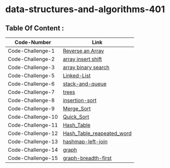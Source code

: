 # data-structures-and-algorithms-401

## Table Of Content :

| Code-Number           | Link                                                    |
| ----------------------| ------------------------------------------------------- |
| Code-Challenge-1      | [Reverse an Array](challenges/array-reverse/ReverseArray.md)      |
| Code-Challenge-2      | [array insert shift](challenges/array-insert-shift/array-insert-shift.md)      |
| Code-Challenge-3      | [array binary search](challenges/array-binary-search/array-binary-search.md)      |
| Code-Challenge-5      | [Linked-List](challenges/linked-list/linked-list.md)      |
| Code-Challenge-6      | [stack-and-queue](challenges/stack-and-queue/readme.md)      |
| Code-Challenge-7      | [trees](challenges/trees/ReadMe.md)      |
| Code-Challenge-8      | [insertion-sort](challenges/insertion-sort/Readme.md)      |
| Code-Challenge-9      | [Merge_Sort](challenges/insertion-sort/Readme.md)      |
| Code-Challenge-10      | [Quick_Sort](challenges/insertion-sort/Readme.md)      |
| Code-Challenge-11      | [Hash_Table](challenges/hashTable/ReadMe.md)      |
| Code-Challenge-12      | [Hash_Table_reapeated_word](challenges/hashTable/ReadMe.md)      |
| Code-Challenge-13      | [hashmap-left-join](challenges/hashTable/ReadMe.md)      |
| Code-Challenge-14      | [graph](challenges/graph/README.md)      |
| Code-Challenge-15      | [graph-breadth-first](challenges/graph/README.md)      |

